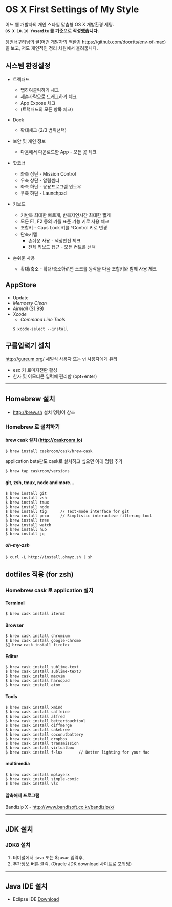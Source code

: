 # OS X First Settings of My Style

어느 웹 개발자의 개인 스타일 맞춤형 OS X 개발환경 세팅.  
**```OS X 10.10 Yosemite``` 를 기준으로 작성했습니다.**

[펭귄너구리](http://blog.doortts.com)님의 글(어떤 개발자의 맥환경 <https://github.com/doortts/env-of-mac>)
을 보고, 저도 개인적인 정리 차원에서 올려둡니다.


## 시스템 환경설정

- 트랙패드
  - 탭하여클릭하기 체크
  - 세손가락으로 드래그하기 체크
  - App Expose 체크
  - (트랙패드의 모든 항목 체크)

- Dock
  - 확대체크 (2/3 범위선택)

- 보안 및 개인 정보
  - 다음에서 다운로드한 App - 모든 곳 체크

- 핫코너
  - 좌측 상단 - Mission Control
  - 우측 상단 - 알림센터
  - 좌측 하단 - 응용프로그램 윈도우
  - 우측 하단 - Launchpad

- 키보드
  - 키반복 최대한 빠르게, 반복지연시간 최대한 짧게
  - 모든 F1, F2 등의 키를 표준 기능 키로 사용 체크
  - 조합키 - Caps Lock 키를 ^Control 키로 변경
  - 단축키탭
    - 손쉬운 사용 - 색상반전 체크
    - 전체 키보드 접근 - 모든 컨트롤 선택

- 손쉬운 사용
  - 확대/축소 - 확대/축소하려면 스크롤 동작을 다음 조합키와 함께 사용 체크
 
## AppStore
- Update
- *Memoery Clean*
- *Airmail* ($1.99)
- *Xcode*
  - *Command Line Tools*
  ```SHELL
  $ xcode-select --install
  ```

## 구름입력기 설치
<http://gureum.org/> 세벌식 사용자 또는 vi 사용자에게 유리  
- esc 키 로마자전환 활성
- 한자 및 이모티콘 입력에 편리함 (opt+enter)

***
## Homebrew 설치
- http://brew.sh 설치 명령어 참조

### Homebrew 로 설치하기

#### brew cask 설치 (http://caskroom.io)
```SHELL
$ brew install caskroom/cask/brew-cask
```
application beta판도 cask로 설치하고 싶으면 아래 명령 추가 
```SHELL
$ brew tap caskroom/versions
```


#### git, zsh, tmux, node and more...
```SHELL
$ brew install git
$ brew install zsh
$ brew install tmux
$ brew install node
$ brew install tig		// Text-mode interface for git
$ brew install peco		// Simplistic interactive filtering tool
$ brew install tree
$ brew install watch
$ brew install hub
$ brew install jq
```

##### oh-my-zsh
```SHELL
$ curl -L http://install.ohmyz.sh | sh
```

## dotfiles 적용 (for zsh)


### Homebrew cask 로 application 설치

#### Terminal
```SHELL
$ brew cask install iterm2
```

#### Browser 
```SHELL
$ brew cask install chromium
$ brew cask install google-chrome
$ brew cask install firefox
``` 

#### Editor
```SHELL
$ brew cask install sublime-text
$ brew cask install sublime-text3
$ brew cask install macvim
$ brew cask install haroopad
$ brew cask install atom
```

#### Tools

```SHELL
$ brew cask install xmind
$ brew cask install caffeine
$ brew cask install alfred
$ brew cask install bettertouchtool
$ brew cask install diffmerge
$ brew cask install cakebrew
$ brew cask install coconutbattery
$ brew cask install dropbox
$ brew cask install transmission
$ brew cask install virtualbox
$ brew cask install f-lux		// Better lighting for your Mac

```

#### multimedia

```SHELL
$ brew cask install mplayerx
$ brew cask install simple-comic
$ brew cask install vlc
```

#### 압축해제 프로그램

Bandizip X - http://www.bandisoft.co.kr/bandizip/x/

---
## JDK 설치

### JDK8 설치

1. 터미널에서 ```java``` 또는 $```javac``` 입력후,
2. 추가정보 버튼 클릭. (Oracle JDK download 사이트로 포워딩)


***
<!--
## 유용한 팁
1. 모두 표시 (CMD+OPT+SHIFT+H) 단축키 추가 및 Dock Icon (숨김시) 투명 적용  
   <http://macnews.tistory.com/1054>
   ![macnews icon](http://cfile27.uf.tistory.com/original/206B013E4FE755FD15303C "macnews.tistory.com")
   
   $```defaults write com.apple.Dock showhidden -bool YES && killall Dock```

2. 웹브라우저용 스타일 시트 적용  
   <http://macnews.tistory.com/162> ![macnews icon][mnfavi]

[mnfavi]: http://cfile27.uf.tistory.com/original/206B013E4FE755FD15303C "macnews.tistory.com"

3. 개발자에게 추천하는 OS X 훑어보기(QuickLook) 플러그인 6종 + α  
   <http://macnews.tistory.com/830> ![macnews icon][mnfavi]

-->

## Java IDE 설치
 
* Eclipse IDE [Download](<http://www.eclipse.org/downloads/>)

<!--
## 가상머신 설치
* VMWare Fusion
* Parallels 
* VirtualBox

Vmware Fusion 삭제 관련 링크 :  
<http://kb.vmware.com/selfservice/microsites/search.do?cmd=displayKC&docType=kc&docTypeID=DT_KB_1_1&externalId=1017838>

### Sublime Text 설정

[Sublime Text][st] 설정하기

#### Package Control 설치

* https://sublime.wbond.net/installation

#### 환경설정파일

* [전체](https://gist.github.com/rkJun/5733996)
   - [Default (OSX).sublime-keymap](https://gist.github.com/rkJun/5733996#file-default-osx-sublime-keymap)
   - [Package Control.sublime-settings](https://gist.github.com/rkJun/5733996#file-package-control-sublime-settings)
   - [Preferences.sublime-settings](https://gist.github.com/rkJun/5733996#file-preferences-sublime-settings)

[st]: http://sublimetext.com

### NTFS 외장하드 사용하기

[OS X 에서 NTFS 쓰기. FUSE for OS X, 그리고 NTFS-3G](http://rkjun.wordpress.com/2013/07/14/os-x-%EC%97%90%EC%84%9C-ntfs-%EC%93%B0%EA%B8%B0-fuse-for-os-x-%EA%B7%B8%EB%A6%AC%EA%B3%A0-ntfs-3g/)

또는,

[How to Write to NTFS External Disk Drives from OS X 10.8 Mountain Lion](http://crosstown.coolestguyplanettech.com/os-x/44-how-to-write-to-a-ntfs-drive-from-os-x)  
brew 로 설치하기 (fuse4x, ntsfs-4g)


### 추가폰트 적용
서체관리자
* 나눔고딕코딩  
   <http://dev.naver.com/projects/nanumfont>
* 나눔바른고딕
* 주아체
* 한나체
* Monaco for Powerline
-->